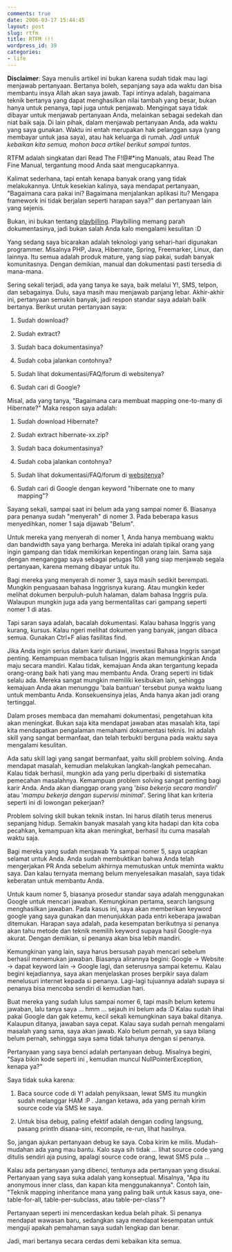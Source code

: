 ```yaml
---
comments: true
date: 2006-03-17 15:44:45
layout: post
slug: rtfm
title: RTFM !!!
wordpress_id: 39
categories:
- life
---
```


**Disclaimer**: Saya menulis artikel ini bukan karena sudah tidak mau lagi menjawab pertanyaan. Bertanya boleh, sepanjang saya ada waktu dan bisa membantu insya Allah akan saya jawab. Tapi intinya adalah, bagaimana teknik bertanya yang dapat menghasilkan nilai tambah yang besar, bukan hanya untuk penanya, tapi juga untuk penjawab. Mengingat saya tidak dibayar untuk menjawab pertanyaan Anda, melainkan sebagai sedekah dan niat baik saja. Di lain pihak, dalam menjawab pertanyaan Anda, ada waktu yang saya gunakan. Waktu ini entah merupakan hak pelanggan saya (yang membayar untuk jasa saya), atau hak keluarga di rumah. _Jadi untuk kebaikan kita semua, mohon baca artikel berikut sampai tuntas_.

RTFM adalah singkatan dari Read The F!@#*ing Manuals, atau Read The Fine Manual, tergantung mood Anda saat mengucapkannya.

Kalimat sederhana, tapi entah kenapa banyak orang yang tidak melakukannya. Untuk kesekian kalinya, saya mendapat pertanyaan, "Bagaimana cara pakai ini? Bagaimana menjalankan aplikasi itu? Mengapa framework ini tidak berjalan seperti harapan saya?" dan pertanyaan lain yang sejenis.

Bukan, ini bukan tentang [playbilling](http://playbilling.sourceforge.net). Playbilling memang parah dokumentasinya, jadi bukan salah Anda kalo mengalami kesulitan :D

Yang sedang saya bicarakan adalah teknologi yang sehari-hari digunakan programmer. Misalnya PHP, Java, Hibernate, Spring, Freemarker, Linux, dan lainnya. Itu semua adalah produk mature, yang siap pakai, sudah banyak komunitasnya. Dengan demikian, manual dan dokumentasi pasti tersedia di mana-mana.

Sering sekali terjadi, ada yang tanya ke saya, baik melalui Y!, SMS, telpon, dan sebagainya. Dulu, saya masih mau menjawab panjang lebar. Akhir-akhir ini, pertanyaan semakin banyak, jadi respon standar saya adalah balik bertanya. Berikut urutan pertanyaan saya:



	
  1. Sudah download?

	
  2. Sudah extract?

	
  3. Sudah baca dokumentasinya?

	
  4. Sudah coba jalankan contohnya?

	
  5. Sudah lihat dokumentasi/FAQ/forum di websitenya?

	
  6. Sudah cari di Google?


Misal, ada yang tanya, "Bagaimana cara membuat mapping one-to-many di Hibernate?" Maka respon saya adalah:

	
  1. Sudah download Hibernate?

	
  2. Sudah extract hibernate-xx.zip?

	
  3. Sudah baca dokumentasinya?

	
  4. Sudah coba jalankan contohnya?

	
  5. Sudah lihat dokumentasi/FAQ/forum di [websitenya](http://www.hibernate.org)?

	
  6. Sudah cari di Google dengan keyword "hibernate one to many mapping"?


Sayang sekali, sampai saat ini belum ada yang sampai nomer 6. Biasanya para penanya sudah "menyerah" di nomer 3. Pada beberapa kasus menyedihkan, nomer 1 saja dijawab "Belum".

Untuk mereka yang menyerah di nomer 1, Anda hanya membuang waktu dan bandwidth saya yang berharga. Mereka ini adalah tipikal orang yang ingin gampang dan tidak memikirkan kepentingan orang lain. Sama saja dengan menganggap saya sebagai petugas 108 yang siap menjawab segala pertanyaan, karena memang dibayar untuk itu.

Bagi mereka yang menyerah di nomer 3, saya masih sedikit berempati. Mungkin penguasaan bahasa Inggrisnya kurang. Atau mungkin keder melihat dokumen berpuluh-puluh halaman, dalam bahasa Inggris pula. Walaupun mungkin juga ada yang bermentalitas cari gampang seperti nomer 1 di atas.

Tapi saran saya adalah, bacalah dokumentasi. Kalau bahasa Inggris yang kurang, kursus. Kalau ngeri melihat dokumen yang banyak, jangan dibaca semua. Gunakan Ctrl+F alias fasilitas find.

Jika Anda ingin serius dalam karir duniawi, investasi Bahasa Inggris sangat penting. Kemampuan membaca tulisan Inggris akan memungkinkan Anda maju secara mandiri. Kalau tidak, kemajuan Anda akan tergantung kepada orang-orang baik hati yang mau membantu Anda. Orang seperti ini tidak selalu ada. Mereka sangat mungkin memiliki kesibukan lain, sehingga kemajuan Anda akan menunggu 'bala bantuan' tersebut punya waktu luang untuk membantu Anda. Konsekuensinya jelas, Anda hanya akan jadi orang tertinggal.

Dalam proses membaca dan memahami dokumentasi, pengetahuan kita akan meningkat. Bukan saja kita mendapat jawaban atas masalah kita, tapi kita mendapatkan pengalaman memahami dokumentasi teknis. Ini adalah skill yang sangat bermanfaat, dan telah terbukti berguna pada waktu saya mengalami kesulitan.

Ada satu skill lagi yang sangat bermanfaat, yaitu skill problem solving. Anda mendapat masalah, kemudian melakukan langkah-langkah pemecahan. Kalau tidak berhasil, mungkin ada yang perlu diperbaiki di sistematika pemecahan masalahnya. Kemampuan problem solving sangat penting bagi karir Anda. Anda akan dianggap orang yang '_bisa bekerja secara mandiri_' atau '_mampu bekerja dengan supervisi minimal_'. Sering lihat kan kriteria seperti ini di lowongan pekerjaan?

Problem solving skill bukan teknik instan. Ini harus dilatih terus menerus sepanjang hidup. Semakin banyak masalah yang kita hadapi dan kita coba pecahkan, kemampuan kita akan meningkat, berhasil itu cuma masalah waktu saja.

Bagi mereka yang sudah menjawab Ya sampai nomer 5, saya ucapkan selamat untuk Anda. Anda sudah membuktikan bahwa Anda telah mengerjakan PR Anda sebelum akhirnya memutuskan untuk meminta waktu saya. Dan kalau ternyata memang belum menyelesaikan masalah, saya tidak keberatan untuk membantu Anda.

Untuk kaum nomer 5, biasanya prosedur standar saya adalah menggunakan Google untuk mencari jawaban. Kemungkinan pertama, search langsung menghasilkan jawaban. Pada kasus ini, saya akan memberikan keyword google yang saya gunakan dan menunjukkan pada entri keberapa jawaban ditemukan. Harapan saya adalah, pada kesempatan berikutnya si penanya akan tahu metode dan teknik memilih keyword supaya hasil Google-nya akurat. Dengan demikian, si penanya akan bisa lebih mandiri.

Kemungkinan yang lain, saya harus bersusah payah mencari sebelum berhasil menemukan jawaban. Biasanya alirannya begini: Google -> Website -> dapat keyword lain -> Google lagi, dan seterusnya sampai ketemu. Kalau begini kejadiannya, saya akan menjelaskan proses berpikir saya dalam menelusuri internet kepada si penanya. Lagi-lagi tujuannya adalah supaya si penanya bisa mencoba sendiri di kemudian hari.

Buat mereka yang sudah lulus sampai nomer 6, tapi masih belum ketemu jawaban, lalu tanya saya ... hmm ... sejauh ini belum ada :D Kalau sudah lihai pakai Google dan gak ketemu, kecil sekali kemungkinan saya bakal ditanya. Kalaupun ditanya, jawaban saya cepat. Kalau saya sudah pernah mengalami masalah yang sama, saya akan jawab. Kalo belum pernah, ya saya bilang belum pernah, sehingga saya sama tidak tahunya dengan si penanya.

Pertanyaan yang saya benci adalah pertanyaan debug. Misalnya begini, "Saya bikin kode seperti ini , kemudian muncul NullPointerException, kenapa ya?"

Saya tidak suka karena:



	
  1. Baca source code di Y! adalah penyiksaan, lewat SMS itu mungkin sudah melanggar HAM :P . Jangan ketawa, ada yang pernah kirim source code via SMS ke saya.

	
  2. Untuk bisa debug, paling efektif adalah dengan coding langsung, pasang println disana-sini, recompile, re-run, lihat hasilnya.


So, jangan ajukan pertanyaan debug ke saya. Coba kirim ke milis. Mudah-mudahan ada yang mau bantu. Kalo saya sih tidak ... lihat source code yang ditulis sendiri aja pusing, apalagi source code orang, lewat SMS pula ...

Kalau ada pertanyaan yang dibenci, tentunya ada pertanyaan yang disukai. Pertanyaan yang saya suka adalah yang konseptual. Misalnya, "Apa itu anonymous inner class, dan kapan kita menggunakannya". Contoh lain, "Teknik mapping inheritance mana yang paling baik untuk kasus saya, one-table-for-all, table-per-subclass, atau table-per-class"?

Pertanyaan seperti ini mencerdaskan kedua belah pihak. Si penanya mendapat wawasan baru, sedangkan saya mendapat kesempatan untuk menguji apakah pemahaman saya sudah lengkap dan benar.

Jadi, mari bertanya secara cerdas demi kebaikan kita semua.
